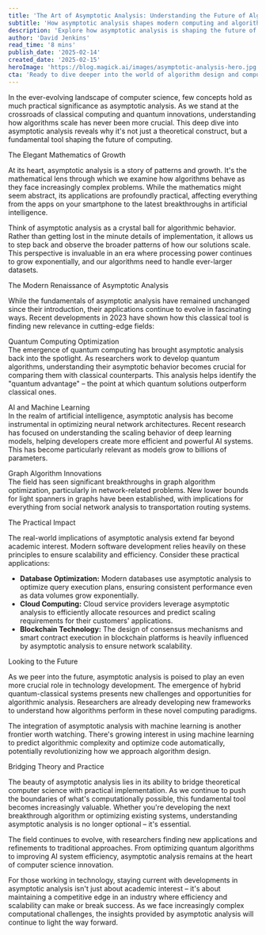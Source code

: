 ```yaml
---
title: 'The Art of Asymptotic Analysis: Understanding the Future of Algorithm Design'
subtitle: 'How asymptotic analysis shapes modern computing and algorithm development'
description: 'Explore how asymptotic analysis is shaping the future of computing, from quantum algorithms to AI optimization. Learn why this fundamental concept remains crucial for modern technology development and how it\'s finding new applications in emerging fields.'
author: 'David Jenkins'
read_time: '8 mins'
publish_date: '2025-02-14'
created_date: '2025-02-15'
heroImage: 'https://blog.magick.ai/images/asymptotic-analysis-hero.jpg'
cta: 'Ready to dive deeper into the world of algorithm design and computational innovation? Follow MagickAI on LinkedIn for regular insights into cutting-edge developments in computer science and technology optimization.'
---
```


In the ever-evolving landscape of computer science, few concepts hold as much practical significance as asymptotic analysis. As we stand at the crossroads of classical computing and quantum innovations, understanding how algorithms scale has never been more crucial. This deep dive into asymptotic analysis reveals why it's not just a theoretical construct, but a fundamental tool shaping the future of computing.

The Elegant Mathematics of Growth

At its heart, asymptotic analysis is a story of patterns and growth. It's the mathematical lens through which we examine how algorithms behave as they face increasingly complex problems. While the mathematics might seem abstract, its applications are profoundly practical, affecting everything from the apps on your smartphone to the latest breakthroughs in artificial intelligence.

Think of asymptotic analysis as a crystal ball for algorithmic behavior. Rather than getting lost in the minute details of implementation, it allows us to step back and observe the broader patterns of how our solutions scale. This perspective is invaluable in an era where processing power continues to grow exponentially, and our algorithms need to handle ever-larger datasets.

The Modern Renaissance of Asymptotic Analysis

While the fundamentals of asymptotic analysis have remained unchanged since their introduction, their applications continue to evolve in fascinating ways. Recent developments in 2023 have shown how this classical tool is finding new relevance in cutting-edge fields:

Quantum Computing Optimization  
The emergence of quantum computing has brought asymptotic analysis back into the spotlight. As researchers work to develop quantum algorithms, understanding their asymptotic behavior becomes crucial for comparing them with classical counterparts. This analysis helps identify the "quantum advantage" – the point at which quantum solutions outperform classical ones.

AI and Machine Learning  
In the realm of artificial intelligence, asymptotic analysis has become instrumental in optimizing neural network architectures. Recent research has focused on understanding the scaling behavior of deep learning models, helping developers create more efficient and powerful AI systems. This has become particularly relevant as models grow to billions of parameters.

Graph Algorithm Innovations  
The field has seen significant breakthroughs in graph algorithm optimization, particularly in network-related problems. New lower bounds for light spanners in graphs have been established, with implications for everything from social network analysis to transportation routing systems.

The Practical Impact

The real-world implications of asymptotic analysis extend far beyond academic interest. Modern software development relies heavily on these principles to ensure scalability and efficiency. Consider these practical applications:

- **Database Optimization:** Modern databases use asymptotic analysis to optimize query execution plans, ensuring consistent performance even as data volumes grow exponentially.
- **Cloud Computing:** Cloud service providers leverage asymptotic analysis to efficiently allocate resources and predict scaling requirements for their customers' applications.
- **Blockchain Technology:** The design of consensus mechanisms and smart contract execution in blockchain platforms is heavily influenced by asymptotic analysis to ensure network scalability.

Looking to the Future

As we peer into the future, asymptotic analysis is poised to play an even more crucial role in technology development. The emergence of hybrid quantum-classical systems presents new challenges and opportunities for algorithmic analysis. Researchers are already developing new frameworks to understand how algorithms perform in these novel computing paradigms.

The integration of asymptotic analysis with machine learning is another frontier worth watching. There's growing interest in using machine learning to predict algorithmic complexity and optimize code automatically, potentially revolutionizing how we approach algorithm design.

Bridging Theory and Practice

The beauty of asymptotic analysis lies in its ability to bridge theoretical computer science with practical implementation. As we continue to push the boundaries of what's computationally possible, this fundamental tool becomes increasingly valuable. Whether you're developing the next breakthrough algorithm or optimizing existing systems, understanding asymptotic analysis is no longer optional – it's essential.

The field continues to evolve, with researchers finding new applications and refinements to traditional approaches. From optimizing quantum algorithms to improving AI system efficiency, asymptotic analysis remains at the heart of computer science innovation.

For those working in technology, staying current with developments in asymptotic analysis isn't just about academic interest – it's about maintaining a competitive edge in an industry where efficiency and scalability can make or break success. As we face increasingly complex computational challenges, the insights provided by asymptotic analysis will continue to light the way forward.